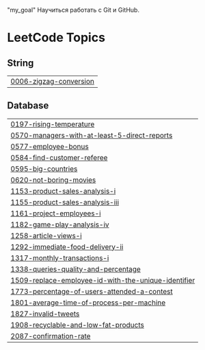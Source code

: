 "my_goal" 
 Научиться работать с Git и GitHub.

<!---LeetCode Topics Start-->
# LeetCode Topics
## String
|  |
| ------- |
| [0006-zigzag-conversion](https://github.com/tarielevaaltynai/30github/tree/master/0006-zigzag-conversion) |
## Database
|  |
| ------- |
| [0197-rising-temperature](https://github.com/tarielevaaltynai/30github/tree/master/0197-rising-temperature) |
| [0570-managers-with-at-least-5-direct-reports](https://github.com/tarielevaaltynai/30github/tree/master/0570-managers-with-at-least-5-direct-reports) |
| [0577-employee-bonus](https://github.com/tarielevaaltynai/30github/tree/master/0577-employee-bonus) |
| [0584-find-customer-referee](https://github.com/tarielevaaltynai/30github/tree/master/0584-find-customer-referee) |
| [0595-big-countries](https://github.com/tarielevaaltynai/30github/tree/master/0595-big-countries) |
| [0620-not-boring-movies](https://github.com/tarielevaaltynai/30github/tree/master/0620-not-boring-movies) |
| [1153-product-sales-analysis-i](https://github.com/tarielevaaltynai/30github/tree/master/1153-product-sales-analysis-i) |
| [1155-product-sales-analysis-iii](https://github.com/tarielevaaltynai/30github/tree/master/1155-product-sales-analysis-iii) |
| [1161-project-employees-i](https://github.com/tarielevaaltynai/30github/tree/master/1161-project-employees-i) |
| [1182-game-play-analysis-iv](https://github.com/tarielevaaltynai/30github/tree/master/1182-game-play-analysis-iv) |
| [1258-article-views-i](https://github.com/tarielevaaltynai/30github/tree/master/1258-article-views-i) |
| [1292-immediate-food-delivery-ii](https://github.com/tarielevaaltynai/30github/tree/master/1292-immediate-food-delivery-ii) |
| [1317-monthly-transactions-i](https://github.com/tarielevaaltynai/30github/tree/master/1317-monthly-transactions-i) |
| [1338-queries-quality-and-percentage](https://github.com/tarielevaaltynai/30github/tree/master/1338-queries-quality-and-percentage) |
| [1509-replace-employee-id-with-the-unique-identifier](https://github.com/tarielevaaltynai/30github/tree/master/1509-replace-employee-id-with-the-unique-identifier) |
| [1773-percentage-of-users-attended-a-contest](https://github.com/tarielevaaltynai/30github/tree/master/1773-percentage-of-users-attended-a-contest) |
| [1801-average-time-of-process-per-machine](https://github.com/tarielevaaltynai/30github/tree/master/1801-average-time-of-process-per-machine) |
| [1827-invalid-tweets](https://github.com/tarielevaaltynai/30github/tree/master/1827-invalid-tweets) |
| [1908-recyclable-and-low-fat-products](https://github.com/tarielevaaltynai/30github/tree/master/1908-recyclable-and-low-fat-products) |
| [2087-confirmation-rate](https://github.com/tarielevaaltynai/30github/tree/master/2087-confirmation-rate) |
<!---LeetCode Topics End-->